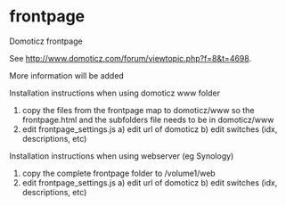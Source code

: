 # frontpage
Domoticz frontpage

See http://www.domoticz.com/forum/viewtopic.php?f=8&t=4698.

More information will be added

Installation instructions when using domoticz www folder
1) copy the files from the frontpage map to domoticz/www
   so the frontpage.html and the subfolders file needs to be in domoticz/www
2) edit frontpage_settings.js
  a) edit url of domoticz
  b) edit switches (idx, descriptions, etc)


Installation instructions when using webserver (eg Synology)
1) copy the complete frontpage folder to /volume1/web
2) edit frontpage_settings.js
  a) edit url of domoticz
  b) edit switches (idx, descriptions, etc)
